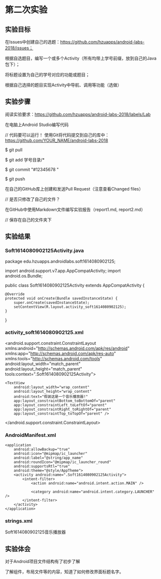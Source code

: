 # 第二次实验
## 实验目标
在Issues中创建自己的选题：https://github.com/hzuapps/android-labs-2018/issues；

根据自选题目，编写一个或多个Activity（所有均带上学号前缀，放到自己的Java包下）；

将标题设置为自己的学号对应的功能或题目；

根据自己选择的题目实现Activity中导航、调用等功能（选做）

## 实验步骤
阅读实验要求：https://github.com/hzuapps/android-labs-2018/labels/Lab

在电脑上Android Studio编写代码

// 代码要可以运行！
使用Git将代码提交到自己的库中：https://github.com/YOUR_NAME/android-labs-2018

$ git pull

$ git add 学号目录/*

$ git commit "#12345678 "

$ git push

在自己的GitHub库上创建和发送Pull Request（注意查看Changed files）

// 是否只修改了自己的文件？

在GitHub中使用Markdown文件编写实验报告（report1.md, report2.md）

// 保存在自己的文件夹下
## 实验结果
### Soft1614080902125Activity.java

package edu.hzuapps.androidlabs.soft1614080902125;

import android.support.v7.app.AppCompatActivity;
import android.os.Bundle;

public class Soft1614080902125Activity extends AppCompatActivity {

    @Override
    protected void onCreate(Bundle savedInstanceState) {
        super.onCreate(savedInstanceState);
        setContentView(R.layout.activity_soft1614080902125);
    }
}

### activity_soft1614080902125.xml

<?xml version="1.0" encoding="utf-8"?>
<android.support.constraint.ConstraintLayout xmlns:android="http://schemas.android.com/apk/res/android"
    xmlns:app="http://schemas.android.com/apk/res-auto"
    xmlns:tools="http://schemas.android.com/tools"
    android:layout_width="match_parent"
    android:layout_height="match_parent"
    tools:context=".Soft1614080902125Activity">

    <TextView
        android:layout_width="wrap_content"
        android:layout_height="wrap_content"
        android:text="假装这是一个音乐播放器!"
        app:layout_constraintBottom_toBottomOf="parent"
        app:layout_constraintLeft_toLeftOf="parent"
        app:layout_constraintRight_toRightOf="parent"
        app:layout_constraintTop_toTopOf="parent" />

</android.support.constraint.ConstraintLayout>

### AndroidManifest.xml

<?xml version="1.0" encoding="utf-8"?>
<manifest xmlns:android="http://schemas.android.com/apk/res/android"
    package="edu.hzuapps.androidlabs.soft1614080902125">

    <application
        android:allowBackup="true"
        android:icon="@mipmap/ic_launcher"
        android:label="@string/app_name"
        android:roundIcon="@mipmap/ic_launcher_round"
        android:supportsRtl="true"
        android:theme="@style/AppTheme">
        <activity android:name=".Soft1614080902125Activity">
            <intent-filter>
                <action android:name="android.intent.action.MAIN" />

                <category android:name="android.intent.category.LAUNCHER" />
            </intent-filter>
        </activity>
    </application>

</manifest>

### strings.xml

<resources>
    <string name="app_name">Soft1614080902125音乐播放器</string>
</resources>


## 实验体会
  对于Android项目文件结构有了初步了解
  
了解组件，布局文件等的内容，知道了如何修改界面标题名字。

